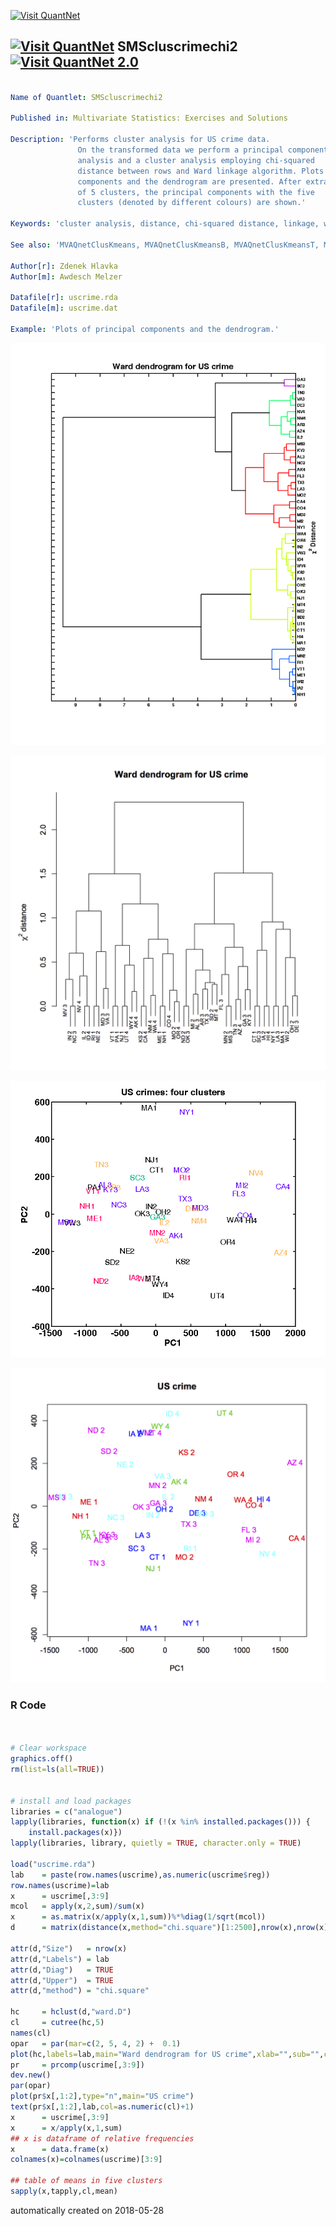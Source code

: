 [<img src="https://github.com/QuantLet/Styleguide-and-FAQ/blob/master/pictures/banner.png" width="888" alt="Visit QuantNet">](http://quantlet.de/)

## [<img src="https://github.com/QuantLet/Styleguide-and-FAQ/blob/master/pictures/qloqo.png" alt="Visit QuantNet">](http://quantlet.de/) **SMScluscrimechi2** [<img src="https://github.com/QuantLet/Styleguide-and-FAQ/blob/master/pictures/QN2.png" width="60" alt="Visit QuantNet 2.0">](http://quantlet.de/)

```yaml

Name of Quantlet: SMScluscrimechi2

Published in: Multivariate Statistics: Exercises and Solutions

Description: 'Performs cluster analysis for US crime data.
               On the transformed data we perform a principal component
               analysis and a cluster analysis employing chi-squared
               distance between rows and Ward linkage algorithm. Plots of principal
               components and the dendrogram are presented. After extraction
               of 5 clusters, the principal components with the five
               clusters (denoted by different colours) are shown.'

Keywords: 'cluster analysis, distance, chi-squared distance, linkage, ward linkage, dendrogram, principal components, PCA, centering, chi-squared'

See also: 'MVAQnetClusKmeans, MVAQnetClusKmeansB, MVAQnetClusKmeansT, MVAcarsim, MVAclus8p, MVAclusfood, MVAclususcrime, MVAdrugsim, MVAspecclust, SMScarsim, SMSclus8km, SMSclus8pa, SMSclus8pc, SMSclus8pd, SMSclus8pmst, SMSclus8pmst2, SMSclus8psc, SMSclusbank, SMSclusbank2, SMSclusbank3, SMScluscereal, SMScluscomp, SMScluscrime, SMScluscrimechi2, SMSclushealth, SMSclushealth05, SMScluskmcereal, SMScluskmhealth'

Author[r]: Zdenek Hlavka
Author[m]: Awdesch Melzer

Datafile[r]: uscrime.rda
Datafile[m]: uscrime.dat

Example: 'Plots of principal components and the dendrogram.'
```

![Picture1](SMScluscrimechi2_01_m.png)

![Picture2](SMScluscrimechi2_01_r.png)

![Picture3](SMScluscrimechi2_02_m.png)

![Picture4](SMScluscrimechi2_02_r.png)

### R Code
```r


# Clear workspace
graphics.off()
rm(list=ls(all=TRUE))


# install and load packages
libraries = c("analogue")
lapply(libraries, function(x) if (!(x %in% installed.packages())) {
    install.packages(x)})
lapply(libraries, library, quietly = TRUE, character.only = TRUE)

load("uscrime.rda")
lab    = paste(row.names(uscrime),as.numeric(uscrime$reg))
row.names(uscrime)=lab
x      = uscrime[,3:9]
mcol   = apply(x,2,sum)/sum(x)
x      = as.matrix(x/apply(x,1,sum))%*%diag(1/sqrt(mcol))
d      = matrix(distance(x,method="chi.square")[1:2500],nrow(x),nrow(x))

attr(d,"Size")   = nrow(x)
attr(d,"Labels") = lab
attr(d,"Diag")   = TRUE
attr(d,"Upper")  = TRUE
attr(d,"method") = "chi.square"

hc     = hclust(d,"ward.D")
cl     = cutree(hc,5)
names(cl)
opar   = par(mar=c(2, 5, 4, 2) +  0.1)
plot(hc,labels=lab,main="Ward dendrogram for US crime",xlab="",sub="",cex=0.7,ylab=bquote(chi^2~distance))
pr     = prcomp(uscrime[,3:9])
dev.new()
par(opar)
plot(pr$x[,1:2],type="n",main="US crime")
text(pr$x[,1:2],lab,col=as.numeric(cl)+1)
x      = uscrime[,3:9]
x      = x/apply(x,1,sum)
## x is dataframe of relative frequencies
x      = data.frame(x)
colnames(x)=colnames(uscrime)[3:9]

## table of means in five clusters
sapply(x,tapply,cl,mean)
```

automatically created on 2018-05-28